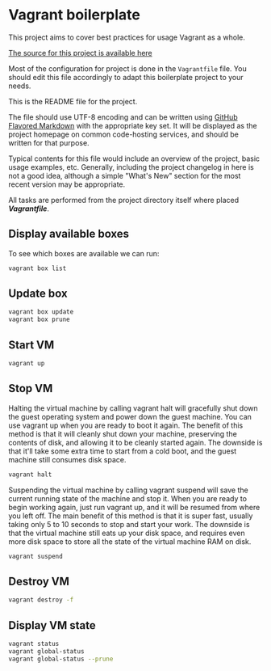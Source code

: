 # Vagrant boilerplate

This project aims to cover best practices for usage Vagrant as a whole.

[The source for this project is available here][src]

Most of the configuration for project is done in the `Vagrantfile` file.
You should edit this file accordingly to adapt this boilerplate project
to your needs.

This is the README file for the project.

The file should use UTF-8 encoding and can be written using
[GitHub Flavored Markdown][md] with the appropriate key set.
It will be displayed as the project
homepage on common code-hosting services, and should be written for that
purpose.

Typical contents for this file would include an overview of the project, basic
usage examples, etc. Generally, including the project changelog in here is not a
good idea, although a simple "What's New" section for the most recent version
may be appropriate.

All tasks are performed from the project directory itself where placed
***Vagrantfile***.

## Display available boxes

To see which boxes are available we can run:

```bash
vagrant box list
```

## Update box

```bash
vagrant box update
vagrant box prune
```

## Start VM

```bash
vagrant up
```

## Stop VM

Halting the virtual machine by calling vagrant halt will gracefully shut down
the guest operating system and power down the guest machine.
You can use vagrant up when you are ready to boot it again.
The benefit of this method is that it will cleanly shut down your machine,
preserving the contents of disk, and allowing it to be cleanly started again.
The downside is that it'll take some extra time to start from a cold boot,
and the guest machine still consumes disk space.

```bash
vagrant halt
```

Suspending the virtual machine by calling vagrant suspend will save the current
running state of the machine and stop it. When you are ready to begin working
again, just run vagrant up, and it will be resumed from where you left off.
The main benefit of this method is that it is super fast, usually taking
only 5 to 10 seconds to stop and start your work. The downside is that
the virtual machine still eats up your disk space, and requires even more disk
space to store all the state of the virtual machine RAM on disk.

```bash
vagrant suspend
```

## Destroy VM

```bash
vagrant destroy -f
```

## Display VM state

```bash
vagrant status
vagrant global-status
vagrant global-status --prune
```

[src]: https://github.com/akman/vagrant-boilerplate
[md]: https://help.github.com/articles/basic-writing-and-formatting-syntax
